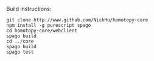 Build instructions:
````
git clone http://www.github.com/NickHu/homotopy-core
npm install -g purescript spago
cd homotopy-core/webclient
spago build
cd ../core
spago build
spago test
````
